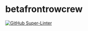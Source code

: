 # betafrontrowcrew

[![GitHub Super-Linter](https://github.com/Apreche/betafrontrowcrew/workflows/Lint%20Code%20Base/badge.svg)](https://github.com/marketplace/actions/super-linter)